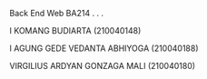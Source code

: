 Back End Web BA214
.
.
.

I KOMANG BUDIARTA (210040148)

I AGUNG GEDE VEDANTA ABHIYOGA (210040188)

VIRGILIUS ARDYAN GONZAGA MALI (210040180)
